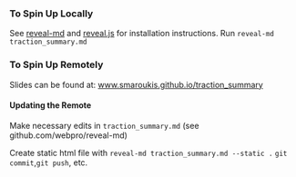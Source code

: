 ### To Spin Up Locally
See [reveal-md](https://www.github.com/webpro/reveal-md) and [reveal.js](https://www.github.com/hakimel/reveal.js) for installation instructions.
Run `reveal-md traction_summary.md`

### To Spin Up Remotely
Slides can be found at: www.smaroukis.github.io/traction_summary

#### Updating the Remote
Make necessary edits in `traction_summary.md` (see github.com/webpro/reveal-md) 

Create static html file with `reveal-md traction_summary.md --static .`
`git commit`,`git push`, etc.
